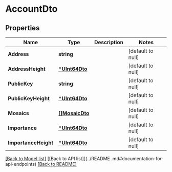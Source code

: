 # AccountDto

## Properties
Name | Type | Description | Notes
------------ | ------------- | ------------- | -------------
**Address** | **string** |  | [default to null]
**AddressHeight** | [***UInt64Dto**](UInt64Dto.md) |  | [default to null]
**PublicKey** | **string** |  | [default to null]
**PublicKeyHeight** | [***UInt64Dto**](UInt64Dto.md) |  | [default to null]
**Mosaics** | [**[]MosaicDto**](MosaicDto.md) |  | [default to null]
**Importance** | [***UInt64Dto**](UInt64Dto.md) |  | [default to null]
**ImportanceHeight** | [***UInt64Dto**](UInt64Dto.md) |  | [default to null]

[[Back to Model list]](../README.md#documentation-for-models) [[Back to API list]](../README
.md#documentation-for-api-endpoints) [[Back to README]](../README.md)


